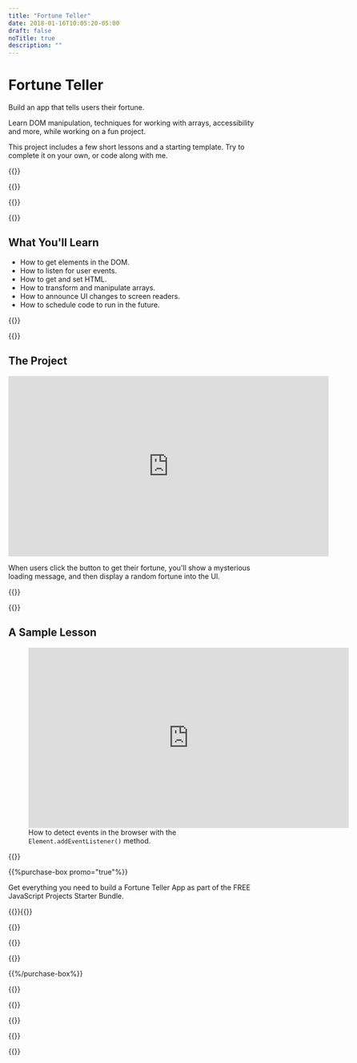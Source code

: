 ```yaml
---
title: "Fortune Teller"
date: 2018-01-16T10:05:20-05:00
draft: false
noTitle: true
description: ""
---
```


<h1 class="no-padding-top no-margin-bottom h5 text-sans">Fortune Teller</h1>
<p><span class="text-xlarge text-serif">Build an app that tells users their fortune.</span></p>

<span class="text-large">Learn DOM manipulation, techniques for working with arrays, accessibility and more, while working on a fun project.</span>

This project includes a few short lessons and a starting template. Try to complete it on your own, or code along with me.

{{<cta for="project">}}

<div class="padding-bottom-small">{{<pricing-link>}}</div>

{{<used-by>}}

{{<how-it-works>}}

## What You'll Learn

- How to get elements in the DOM.
- How to listen for user events.
- How to get and set HTML.
- How to transform and manipulate arrays.
- How to announce UI changes to screen readers.
- How to schedule code to run in the future.

{{<formats>}}

{{<testimonial-group group="learn">}}

## The Project

<iframe src="https://player.vimeo.com/video/681935507?h=065469782f&loop=1" width="640" height="360" frameborder="0" allow="autoplay; fullscreen; picture-in-picture" allowfullscreen></iframe>

When users click the button to get their fortune, you'll show a mysterious loading message, and then display a random fortune into the UI.

{{<pricing-link>}}

<!-- {{<bonuses promo="true">}}

{{<pricing-link>}}

{{<testimonial-group group="slack">}} -->

{{<skills>}}

## A Sample Lesson

<figure>
	<iframe class="no-margin-bottom" src="https://player.vimeo.com/video/522571202?h=f2ae5f4712" width="640" height="360" frameborder="0" allow="autoplay; fullscreen; picture-in-picture" allowfullscreen></iframe>
	<figcaption>How to detect events in the browser with the <code>Element.addEventListener()</code> method.</figcaption>
</figure>

{{<cta for="bio">}}

{{%purchase-box promo="true"%}}

Get everything you need to build a Fortune Teller App as part of the FREE JavaScript Projects Starter Bundle.

{{<purchase-summary>}}{{</purchase-summary>}}

{{<cta for="guide-buy">}}

{{<purchase-link product="starter">}}

{{<sales-numbers>}}

{{%/purchase-box%}}

{{<testimonial-group group="purchase">}}

{{<faq>}}

{{<pricing-link>}}

{{<testimonial-group group="faq">}}

{{<not-ready-yet>}}
